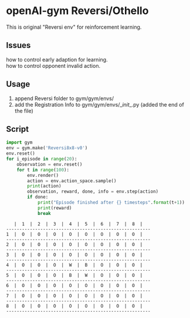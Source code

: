 # openAI-gym Reversi/Othello

This is original "Reversi env" for reinforcement learning.  

## Issues  
how to control early adaption for learning.  
how to control opponent invalid action.  

## Usage

1. append Reversi folder to gym/gym/envs/
2. add the Registration Info to gym/gym/envs/\__init__.py (added the end of the file)


## Script

```Python
import gym
env = gym.make('Reversi8x8-v0')
env.reset()
for i_episode in range(20):
    observation = env.reset()
    for t in range(100):
        env.render()
        action = env.action_space.sample()
        print(action)
        observation, reward, done, info = env.step(action)
        if done:
            print("Episode finished after {} timesteps".format(t+1))
            print(reward)
            break
```

```
   |  1  |  2  |  3  |  4  |  5  |  6  |  7  |  8  |
-------------------------------------------------------
1  |  O  |  O  |  O  |  O  |  O  |  O  |  O  |  O  |
-------------------------------------------------------
2  |  O  |  O  |  O  |  O  |  O  |  O  |  O  |  O  |
-------------------------------------------------------
3  |  O  |  O  |  O  |  O  |  O  |  O  |  O  |  O  |
-------------------------------------------------------
4  |  O  |  O  |  O  |  W  |  B  |  O  |  O  |  O  |
-------------------------------------------------------
5  |  O  |  O  |  O  |  B  |  W  |  O  |  O  |  O  |
-------------------------------------------------------
6  |  O  |  O  |  O  |  O  |  O  |  O  |  O  |  O  |
-------------------------------------------------------
7  |  O  |  O  |  O  |  O  |  O  |  O  |  O  |  O  |
-------------------------------------------------------
8  |  O  |  O  |  O  |  O  |  O  |  O  |  O  |  O  |
-------------------------------------------------------
```
